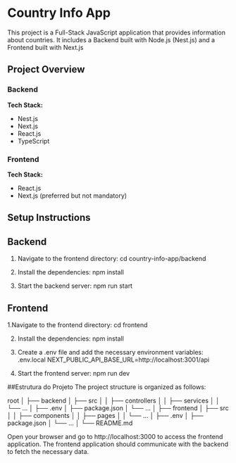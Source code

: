 # Country Info App

This project is a Full-Stack JavaScript application that provides information about countries. It includes a Backend built with Node.js (Nest.js) and a Frontend  built with Next.js

## Project Overview

### Backend
**Tech Stack:**
- Nest.js
- Next.js
- React.js
- TypeScript

### Frontend
**Tech Stack:**
- React.js
- Next.js (preferred but not mandatory)

## Setup Instructions

## Backend
1. Navigate to the frontend directory:
  cd country-info-app/backend
   
2. Install the dependencies:
  npm install

5. Start the backend server:
  npm run start
  
## Frontend
1.Navigate to the frontend directory:
  cd frontend

2. Install the dependencies:
npm install

4. Create a .env file and add the necessary environment variables:
.env.local
  NEXT_PUBLIC_API_BASE_URL=http://localhost:3001/api

5. Start the frontend server:
  npm run dev

##Estrutura do Projeto
The project structure is organized as follows:

root
│
├── backend
│   ├── src
│   │   ├── controllers
│   │   ├── services
│   │   └── ...
│   ├── .env
│   ├── package.json
│   └── ...
│
├── frontend
│   ├── src
│   │   ├── components
│   │   ├── pages
│   │   └── ...
│   ├── .env
│   ├── package.json
│   └── ...
│
└── README.md


Open your browser and go to http://localhost:3000 to access the frontend application. 
The frontend application should communicate with the backend to fetch the necessary data.
